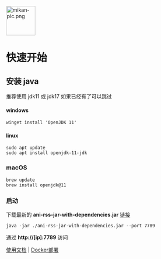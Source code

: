 <img alt="mikan-pic.png" height="80" src="https://docs.wushuo.top/image/mikan-pic.png"/>

# 快速开始

## 安装 java

推荐使用 jdk11 或 jdk17
如果已经有了可以跳过

#### windows

    winget install 'OpenJDK 11'

#### linux

    sudo apt update
    sudo apt install openjdk-11-jdk

### macOS

    brew update
    brew install openjdk@11

### 启动

下载最新的 **ani-rss-jar-with-dependencies.jar** [链接](https://github.com/wushuo894/ani-rss/releases/latest)

    java -jar ./ani-rss-jar-with-dependencies.jar --port 7789

通过 **http://[ip]:7789** 访问

<a href="docs">使用文档</a>
|
<a href="docker">Docker部署</a>

